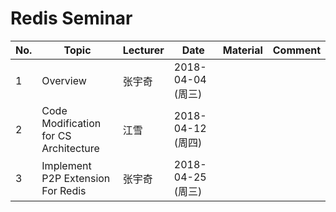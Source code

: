 # Redis Seminar

|	No.	|	Topic		|	Lecturer	|	Date	|	Material	|	Comment		|
| ------------- | --------------------- | --------------------- | ------------- | --------------------- | --------------------- |
| 1		| Overview		|	张宇奇		| 2018-04-04 (周三)	| 	|		|
| 2		| Code Modification for CS Architecture	|	江雪	| 2018-04-12 (周四)	| 	|		|
| 3		| Implement P2P Extension For Redis		|	张宇奇		| 2018-04-25 (周三)	| 	|		|
